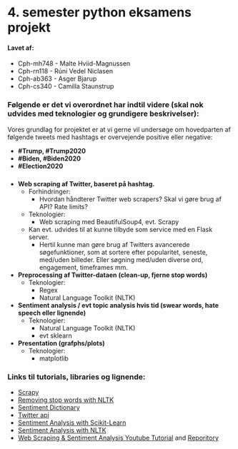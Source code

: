 # 4. semester python eksamens projekt
#### Lavet af:
* Cph-mh748 - Malte Hviid-Magnussen 
* Cph-rn118 - Rúni Vedel Niclasen 
* Cph-ab363 - Asger Bjarup 
* Cph-cs340 - Camilla Staunstrup 


### Følgende er det vi overordnet har indtil videre (skal nok udvides med teknologier og grundigere beskrivelser):
Vores grundlag for projektet er at vi gerne vil undersøge om hovedparten af følgende tweets med hashtags er overvejende positive eller negative:
* __#Trump, #Trump2020__
* __#Biden, #Biden2020__
* __#Election2020__  


### 
* __Web scraping af Twitter, baseret på hashtag.__
  * Forhindringer:
    * Hvordan håndterer Twitter web scrapers? Skal vi gøre brug af API? Rate limits?
  * Teknologier:
    * Web scraping med BeautifulSoup4, evt. Scrapy
  * Kan evt. udvides til at kunne tilbyde som service med en Flask server. 
    * Hertil kunne man gøre brug af Twitters avancerede søgefunktioner, som at sortere efter popularitet, seneste, med/uden billeder. Eller søgning med/uden diverse ord, engagement, timeframes mm.
* __Preprocessing af Twitter-dataen (clean-up, fjerne stop words)__
  * Teknologier:
    * Regex
    * Natural Language Toolkit (NLTK) 
* __Sentiment analysis / evt topic analysis hvis tid (swear words, hate speech eller lignende)__
  * Teknologier:
    * Natural Language Toolkit (NLTK)
    * evt sklearn
* __Presentation (grafphs/plots)__
  * Teknologier:
    * matplotlib


### Links til tutorials, libraries og lignende:
* [Scrapy](https://scrapy.org/)
* [Removing stop words with NLTK](https://www.geeksforgeeks.org/removing-stop-words-nltk-python/)
* [Sentiment Dictionary](https://provalisresearch.com/products/content-analysis-software/wordstat-dictionary/sentiment-dictionaries/)
* [Twitter api](https://developer.twitter.com/en/docs)
* [Sentiment Analysis with Scikit-Learn](https://stackabuse.com/python-for-nlp-sentiment-analysis-with-scikit-learn//)
* [Sentiment Analysis with NLTK](https://www.digitalocean.com/community/tutorials/how-to-perform-sentiment-analysis-in-python-3-using-the-natural-language-toolkit-nltk)
* [Web Scraping & Sentiment Analysis Youtube Tutorial](https://www.youtube.com/watch?v=e6xZAISu-5E) and [Reporitory](https://github.com/jg-fisher/redditSentiment)

